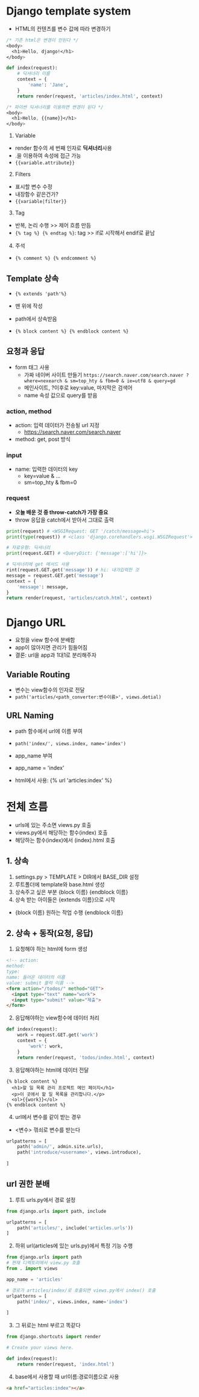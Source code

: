 # Django template system
- HTML의 컨텐츠를 변수 값에 따라 변경하기
```css
/* 기존 html은 변경이 안된다 */
<body>
  <h1>Hello, django!</h1>
</body>
```

```py
def index(request):
    # 딕셔너리 이름
    context = {
        'name': 'Jane',
    }
    return render(request, 'articles/index.html', context)
```
```css
/* 파이썬 딕셔너리를 이용하면 변경이 된다 */
<body>
  <h1>Hello, {{name}}</h1>
</body>
```

1. Variable
- render 함수의 세 번째 인자로 **딕셔너리**사용
- .을 이용하여 속성에 접근 가능
- `{{variable.attribute}}`

2. Filters
- 표시할 변수 수정
- 내장함수 같은건가?
- `{{variable|filter}}`

3. Tag
- 반복, 논리 수행 >> 제어 흐름 만듬
- `{% tag %} {% endtag %}`: tag >> if로 시작해서 endif로 끝남

4. 주석
- `{% comment %} {% endcomment %}`

## Template 상속
- `{% extends 'path'%}`
- 맨 위에 작성
- path에서 상속받음

- `{% block content %} {% endblock content %}`

## 요청과 응답
- form 태그 사용
  - 가짜 네이버 사이트 만들기
  `https://search.naver.com/search.naver ? where=nexearch & sm=top_hty & fbm=0 & ie=utf8 & query=gd`
  - 메인사이트, ?이후로 key:value, 마지막은 검색어
  - name 속성 값으로 query를 받음

### action, method
- action: 입력 데이터가 전송될 url 지정
  - https://search.naver.com/search.naver
- method: get, post 방식


### input
- name: 입력한 데이터의 key
  - key=value & ...
  - sm=top_hty & fbm=0

### request
- **오늘 배운 것 중 throw-catch가 가장 중요**
- throw 응답을 catch에서 받아서 그대로 출력
``` py
print(request) # <WSGIRequest: GET '/catch/message=hi'>
print(type(request)) # <class 'django.corehandlers.wsgi.WSGIRequest'>

# 자료유형: 딕셔너리
print(request.GET) # <QueryDict: {'message':['hi']}>

# 딕셔너리에 get 메서드 사용
rint(request.GET.get('message')) # hi: 내가입력한 것
message = request.GET.get('message')
context = {
    'message': message,
}
return render(request, 'articles/catch.html', context)
```

# Django URL
- 요청을 view 함수에 분배함
- app이 많아지면 관리가 힘들어짐
- 결론: url을 app과 1대1로 분리해주자

## Variable Routing
- 변수는 view함수의 인자로 전달
- `path('articles/<path_converter:변수이름>', views.detial)`

## URL Naming
- path 함수에서 url에 이름 부여
- `path('index/', views.index, name='index')`

- app_name 부여
- app_name = 'index'

- html에서 사용: {% url 'articles:index' %}


# 전체 흐름
- urls에 있는 주소면 views.py 호출
- views.py에서 해당하는 함수(index) 호출
- 해당하는 함수(index)에서 (index).html 호출


## 1. 상속
1. settings.py > TEMPLATE > DIR에서 BASE_DIR 설정
2. 루트폴더에 template와 base.html 생성
3. 상속주고 싶은 부분 {block 이름} {endblock 이름}
4. 상속 받는 아이들은 {extends 이름}으로 시작
  - {block 이름} 원하는 작업 수행 {endblock 이름}

## 2. 상속 + 동작(요청, 응답)
1. 요청해야 하는 html에 form 생성
```html
<!-- action:
method: 
type:
name: 들어온 데이터의 이름
value: submit 블럭 이름 -->
<form action="/todos/" method="GET">
  <input type="text" name="work">
  <input type="submit" value="제출">
</form>
```

2. 응답해야하는 view함수에 데이터 처리
```py
def index(request):
    work = request.GET.get('work')
    context = {
        'work': work, 
    }
    return render(request, 'todos/index.html', context)
```

3. 응답해야하는 html에 데이터 전달
```django
{% block content %}
  <h1>할 일 목록 관리 프로젝트 메인 페이지</h1>
  <p>이 곳에서 할 일 목록을 관리합니다.</p>
  <ol>{{work}}</ol>
{% endblock content %}
```

4. url에서 변수를 같이 받는 경우
- <변수> 꺾쇠로 변수를 받는다
```py
urlpatterns = [
    path('admin/', admin.site.urls),
    path('introduce/<username>', views.introduce),
    
]
```
## url 권한 분배
1. 루트 urls.py에서 경로 설정
```py
from django.urls import path, include

urlpatterns = [
    path('articles/', include('articles.urls'))
]
```

2. 하위 url(articles에 있는 urls.py)에서 특정 기능 수행
```py
from django.urls import path
# 현재 디렉토리에서 view.py 호출
from . import views

app_name = 'articles'

# 경로가 articles/index/로 호출되면 views.py에서 index() 호출 
urlpatterns = [
    path('index/', views.index, name='index')
    
]
```

3. 그 뒤로는 html 부르고 똑같다
```py
from django.shortcuts import render

# Create your views here.

def index(request):
    return render(request, 'index.html')
```

4. base에서 사용할 때 url이름:경로이름으로 사용
```html
<a href="articles:index"></a>
```